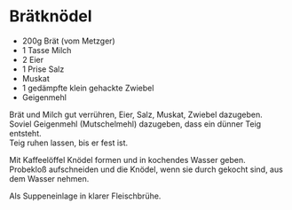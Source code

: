 # Brätknödel
* 200g Brät (vom Metzger)
* 1 Tasse Milch
* 2 Eier
* 1 Prise Salz
* Muskat
* 1 gedämpfte klein gehackte Zwiebel
* Geigenmehl

Brät und Milch gut verrühren, Eier, Salz, Muskat, Zwiebel dazugeben.  
Soviel Geigenmehl (Mutschelmehl) dazugeben, dass ein dünner Teig entsteht.  
Teig ruhen lassen, bis er fest ist.

Mit Kaffeelöffel Knödel formen und in kochendes Wasser geben.  
Probekloß aufschneiden und die Knödel, wenn sie durch gekocht sind, aus dem Wasser nehmen.  

Als Suppeneinlage in klarer Fleischbrühe.
